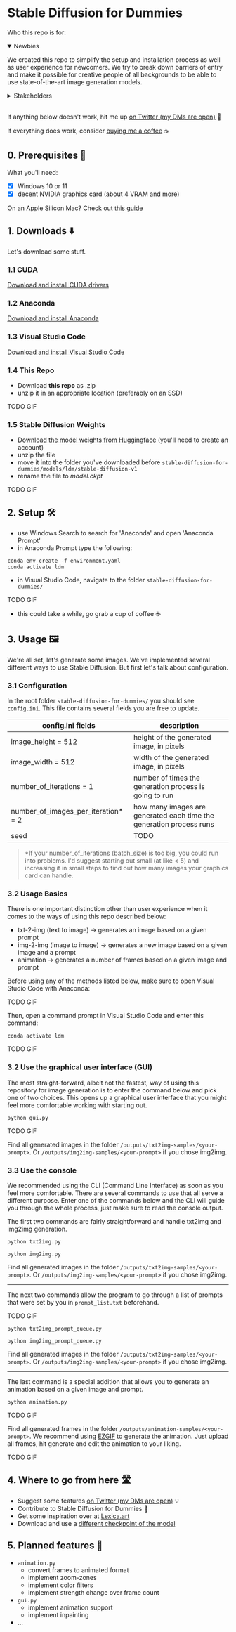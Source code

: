 # Stable Diffusion for Dummies

Who this repo is for:

<details open>
<summary>Newbies</summary>
<p>We created this repo to simplify the setup and installation process as well as user experience for newcomers. We try to break down barriers of entry and make it possible for creative people of all backgrounds to be able to use state-of-the-art image generation models.</p>

</details>

<details closed>
<summary>Stakeholders</summary>
This repo is primarily focused on simplifying the setup process and UX. In addition to that, there are some unique features sprinkled in 🧂</br></br>
List of features and changes compared to <a href="https://github.com/basujindal/stable-diffusion" rel="noopener noreferrer">Basujindal's Optimized Stable Diffusion</a>:

- easier to use CLI
- <a href="#animation.py">animation.py</a>
- readme for non-technical people

</details>
</br>
<p>If anything below doesn't work, hit me up <a href="https://twitter.com/philipp_parzer" rel="noopener noreferrer">on Twitter (my DMs are open)</a> 🤗</p>

<p>If everything does work, consider <a href="https://ko-fi.com/philparzer" rel="noopener noreferrer">buying me a coffee</a> ☕</p>

## 0. Prerequisites 🎒

What you'll need:

- [x] Windows 10 or 11
- [x] decent NVIDIA graphics card (about 4 VRAM and more)

On an Apple Silicon Mac?
Check out <a href="https://twitter.com/levelsio/status/1565731907664478209" rel="noopener noreferrer">this guide</a>

## 1. Downloads ⬇️

Let's download some stuff.

### 1.1 CUDA

<a href="https://developer.nvidia.com/cuda-11-6-2-download-archive?target_os=Windows&target_arch=x86_64" rel="noopener noreferrer">Download and install CUDA drivers
</a>

### 1.2 Anaconda

<a href="https://www.anaconda.com/" rel="noopener noreferrer">Download and install Anaconda</a>

### 1.3 Visual Studio Code

<a href="https://code.visualstudio.com/Download" rel="noopener noreferrer">Download and install Visual Studio Code</a>

### 1.4 This Repo

- Download **this repo** as .zip
- unzip it in an appropriate location (preferably on an SSD)

TODO GIF

### 1.5 Stable Diffusion Weights

- <a href="https://huggingface.co/CompVis/stable-diffusion-v-1-4-original" rel="noopener noreferrer">Download the model weights from Huggingface</a> (you'll need to create an account)
- unzip the file
- move it into the folder you've downloaded before ```stable-diffusion-for-dummies/models/ldm/stable-diffusion-v1```
- rename the file to *model.ckpt*

TODO GIF

## 2. Setup 🛠️

- use Windows Search to search for 'Anaconda' and open 'Anaconda Prompt'
- in Anaconda Prompt type the following:

``` command prompt
conda env create -f environment.yaml
conda activate ldm
```

- in Visual Studio Code, navigate to the folder ```stable-diffusion-for-dummies/```

TODO GIF

- this could take a while, go grab a cup of coffee ☕

## 3. Usage 🖼️

We're all set, let's generate some images. We've implemented several different ways to use Stable Diffusion. But first let's talk about configuration.

### 3.1 Configuration

In the root folder ```stable-diffusion-for-dummies/``` you should see ```config.ini```. This file contains several fields you are free to update.

| config.ini fields | description |
| ------------- | ------------- |
| image_height = 512  | height of the generated image, in pixels  |
| image_width = 512  | width of the generated image, in pixels  |
| number_of_iterations = 1  |  number of times the generation process is going to run  |
| number_of_images_per_iteration* = 2  | how many images are generated each time the generation process runs |
| seed | TODO  |

> *If your number_of_iterations (batch_size) is too big, you could run into problems. I'd suggest starting out small (at like < 5) and increasing it in small steps to find out how many images your graphics card can handle.

### 3.2 Usage Basics

There is one important distinction other than user experience when it comes to the ways of using this repo described below:

- txt-2-img (text to image) -> generates an image based on a given prompt
- img-2-img (image to image) -> generates a new image based on a given image and a prompt
- animation -> generates a number of frames based on a given image and prompt

Before using any of the methods listed below, make sure to open Visual Studio Code with Anaconda:

TODO GIF

Then, open a command prompt in Visual Studio Code and enter this command:

``` command prompt
conda activate ldm
```

TODO GIF

### 3.2 Use the graphical user interface (GUI)

The most straight-forward, albeit not the fastest, way of using this repository for image generation is to enter the command below and pick one of two choices. This opens up a graphical user interface that you might feel more comfortable working with starting out.

```command prompt
python gui.py 
```

TODO GIF

Find all generated images in the folder ```/outputs/txt2img-samples/<your-prompt>```.
Or ```/outputs/img2img-samples/<your-prompt>``` if you chose img2img.

### 3.3 Use the console

We recommended using the CLI (Command Line Interface) as soon as you feel more comfortable.
There are several commands to use that all serve a different purpose. Enter one of the commands below and the CLI will guide you through the whole process, just make sure to read the console output.

The first two commands are fairly straightforward and handle txt2img and img2img generation.

```command prompt
python txt2img.py
```

```command prompt
python img2img.py 
```

Find all generated images in the folder ```/outputs/txt2img-samples/<your-prompt>```.
Or ```/outputs/img2img-samples/<your-prompt>``` if you chose img2img.

---

The next two commands allow the program to go through a list of prompts that were set by you in ```prompt_list.txt``` beforehand.

TODO GIF

```command prompt
python txt2img_prompt_queue.py 
```

```command prompt
python img2img_prompt_queue.py 
```

Find all generated images in the folder ```/outputs/txt2img-samples/<your-prompt>```.
Or ```/outputs/img2img-samples/<your-prompt>``` if you chose img2img.

---

<p id ="animation.py">The last command is a special addition that allows you to generate an animation based on a given image and prompt.</p>

```command prompt
python animation.py 
```

TODO GIF

Find all generated frames in the folder ```/outputs/animation-samples/<your-prompt>```.
We recommend using <a href="https://ezgif.com/maker" rel="noopener noreferrer">EZGIF</a> to generate the animation. Just upload all frames, hit generate and edit the animation to your liking.

TODO GIF

## 4. Where to go from here 🛣️

- Suggest some features <a href="https://twitter.com/philipp_parzer" rel="noopener noreferrer">on Twitter (my DMs are open)</a> 💡
- Contribute to Stable Diffusion for Dummies 🤗
- Get some inspiration over at <a href="https://lexica.art/" rel="noopener noreferrer">Lexica.art</a>
- Download and use a <a href="https://huggingface.co/CompVis/stable-diffusion-v-1-4-original" rel="noopener noreferrer">  different checkpoint of the model </a>

## 5. Planned features 🚧

- ```animation.py```
    - convert frames to animated format
    - implement zoom-zones
    - implement color filters
    - implement strength change over frame count
- ```gui.py```
    - implement animation support
    - implement inpainting
- ...
